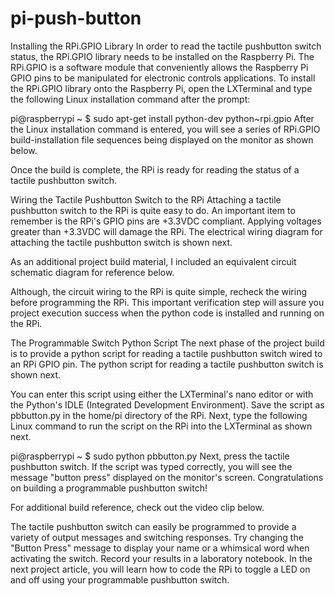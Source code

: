# pi-push-button
Installing the RPi.GPIO Library
In order to read the tactile pushbutton switch status, the RPi.GPIO library needs to be installed on the Raspberry Pi. The RPi.GPIO  is a software module that conveniently allows the Raspberry Pi GPIO pins to be manipulated for electronic controls applications. To install the RPi.GPIO library onto the Raspberry Pi, open the LXTerminal and type the following Linux installation command after the prompt:

pi@raspberrypi ~ $ sudo apt-get install python-dev python~rpi.gpio
After the Linux installation command is entered, you will see a series of RPi.GPIO build-installation file sequences being displayed on the monitor as shown below.



Once the build is complete, the RPi is ready for reading the status of a tactile pushbutton switch.

Wiring the Tactile Pushbutton Switch to the RPi
Attaching a tactile pushbutton switch to the RPi is quite easy to do. An important item to remember is the RPi's GPIO pins are +3.3VDC compliant. Applying voltages greater than +3.3VDC will damage the RPi. The electrical wiring diagram for attaching the tactile pushbutton switch is shown next.



As an additional project build material, I included an equivalent circuit schematic diagram for reference below.



Although, the circuit wiring to the RPi is quite simple, recheck the wiring before programming the RPi. This important verification step will assure you project execution success when the python code is installed and running on the RPi. 

 

The Programmable Switch Python Script
The next phase of the project build is to provide a python script for reading a tactile pushbutton switch wired to an RPi GPIO pin. The python script for reading a tactile pushbutton switch is shown next.


You can enter this script using either the LXTerminal's nano editor or with the Python's IDLE (Integrated Development Environment). Save the script as pbbutton.py in the home/pi directory of the RPi. Next, type the following Linux command to run the script on the RPi into the LXTerminal as shown next.

pi@raspberrypi ~ $ sudo python pbbutton.py
Next, press the tactile pushbutton switch. If the script was typed correctly, you will see the message "button press" displayed on the monitor's screen. Congratulations on building a programmable pushbutton switch!



For additional build reference, check out the video clip below.

The tactile pushbutton switch can easily be programmed to provide a variety of output messages and switching responses. Try changing the "Button Press" message to display your name or a whimsical word when activating the switch. Record your results in a laboratory notebook. In the next project article, you will learn how to code the RPi to toggle a LED on and off using your programmable pushbutton switch.
